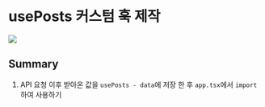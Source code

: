 # usePosts 커스텀 훅 제작

![](https://images.velog.io/images/abcd8637/post/5fbe7f96-7d23-4f09-adfe-a9efdb1f9c15/usePosts.gif)

## Summary
1. API 요청 이후 받아온 값을 `usePosts - data`에 저장 한 후 `app.tsx`에서 `import`하여 사용하기
